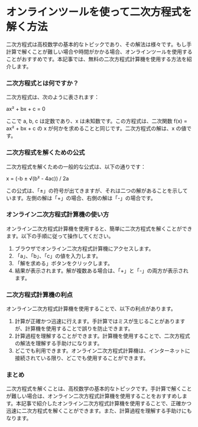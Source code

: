 オンラインツールを使って二次方程式を解く方法
======================

二次方程式は高校数学の基本的なトピックであり、その解法は様々です。もし手計算で解くことが難しい場合や時間がかかる場合、オンラインツールを使用することがおすすめです。本記事では、無料の二次方程式計算機を使用する方法を紹介します。

### 二次方程式とは何ですか？

二次方程式は、次のように表されます：

ax² + bx + c = 0

ここで a, b, c は定数であり、x は未知数です。この方程式は、二次関数 f(x) = ax² + bx + c の x が何かを求めることと同じです。二次方程式の解は、x の値です。

### 二次方程式を解くための公式

二次方程式を解くための一般的な公式は、以下の通りです：

x = (-b ± √(b² - 4ac)) / 2a

この公式は、「±」の符号が出てきますが、それは二つの解があることを示しています。左側の解は「+」の場合、右側の解は「-」の場合です。

### オンライン二次方程式計算機の使い方

オンライン二次方程式計算機を使用すると、簡単に二次方程式を解くことができます。以下の手順に従って操作してください。

1. ブラウザでオンライン二次方程式計算機にアクセスします。
2. 「a」、「b」、「c」の値を入力します。
3. 「解を求める」ボタンをクリックします。
4. 結果が表示されます。解が複数ある場合は、「+」と「-」の両方が表示されます。

### 二次方程式計算機の利点

オンライン二次方程式計算機を使用することで、以下の利点があります。

1. 計算が正確かつ迅速に行えます。手計算ではミスが生じることがありますが、計算機を使用することで誤りを防止できます。
2. 計算過程を理解することができます。計算機を使用することで、二次方程式の解法を理解する手助けになります。
3. どこでも利用できます。オンライン二次方程式計算機は、インターネットに接続されている限り、どこでも使用することができます。

### まとめ

二次方程式を解くことは、高校数学の基本的なトピックです。手計算で解くことが難しい場合は、オンライン二次方程式計算機を使用することをおすすめします。本記事で紹介したオンライン二次方程式計算機を使用することで、正確かつ迅速に二次方程式を解くことができます。また、計算過程を理解する手助けにもなります。